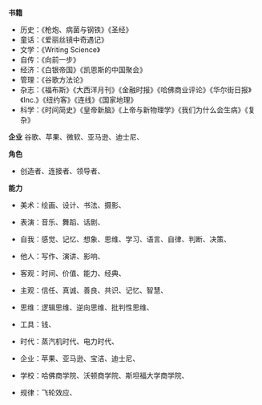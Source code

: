 **书籍**
* 历史：《枪炮、病菌与钢铁》《圣经》
* 童话：《爱丽丝镜中奇遇记》
* 文学：《Writing Science》 
* 自传：《向前一步》
* 经济：《白银帝国》《凯恩斯的中国聚会》
* 管理：《谷歌方法论》
* 杂志：《福布斯》《大西洋月刊》《金融时报》《哈佛商业评论》《华尔街日报》《Inc.》《纽约客》《连线》《国家地理》
* 科学：《时间简史》《皇帝新脑》《上帝与新物理学》《我们为什么会生病》《复杂》

**企业**
谷歌、苹果、微软、亚马逊、迪士尼、

**角色**
* 创造者、连接者、领导者、

**能力**
* 美术：绘画、设计、书法、摄影、
* 表演：音乐、舞蹈、话剧、
* 自我：感觉、记忆、想象、思维、学习、语言、自律、判断、决策、
* 他人：写作、演讲、影响、

* 客观：时间、价值、能力、经典、
* 主观：信任、真诚、善良、共识、记忆、智慧、
* 思维：逻辑思维、逆向思维、批判性思维、
* 工具：钱、
* 时代：蒸汽机时代、电力时代、
* 企业：苹果、亚马逊、宝洁、迪士尼、
* 学校：哈佛商学院、沃顿商学院、斯坦福大学商学院、
* 规律：飞轮效应、
